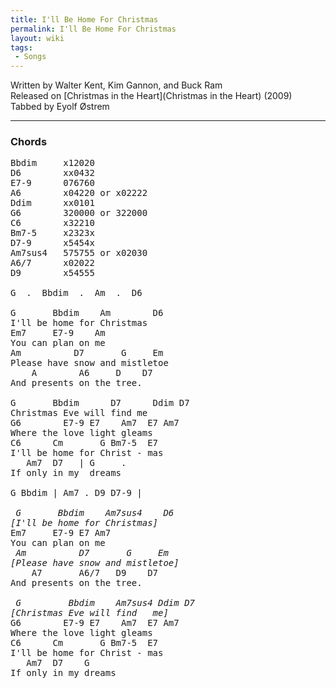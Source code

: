 ```yaml
---
title: I'll Be Home For Christmas
permalink: I'll Be Home For Christmas
layout: wiki
tags:
 - Songs
---
```


Written by Walter Kent, Kim Gannon, and Buck Ram  
Released on [Christmas in the Heart](Christmas in the Heart)
(2009)  
Tabbed by Eyolf Østrem

* * * * *

### Chords

<pre>
Bbdim     x12020
D6        xx0432
E7-9      076760
A6        x04220 or x02222
Ddim      xx0101
G6        320000 or 322000
C6        x32210
Bm7-5     x2323x
D7-9      x5454x
Am7sus4   575755 or x02030
A6/7      x02022
D9        x54555

G  .  Bbdim  .  Am  .  D6

G       Bbdim    Am        D6
I'll be home for Christmas
Em7     E7-9    Am
You can plan on me
Am          D7       G     Em
Please have snow and mistletoe
    A        A6     D    D7
And presents on the tree.

G       Bbdim      D7      Ddim D7
Christmas Eve will find me
G6        E7-9 E7    Am7  E7 Am7
Where the love light gleams
C6      Cm       G Bm7-5  E7
I'll be home for Christ - mas
   Am7  D7   | G     .
If only in my  dreams

G Bbdim | Am7 . D9 D7-9 |

<em> G       Bbdim    Am7sus4    D6
[I'll be home for Christmas]</em>
Em7     E7-9 E7 Am7
You can plan on me
<em> Am          D7       G     Em
[Please have snow and mistletoe]</em>
    A7       A6/7   D9    D7
And presents on the tree.

<em> G         Bbdim    Am7sus4 Ddim D7
[Christmas Eve will find   me]</em>
G6        E7-9 E7    Am7  E7 Am7
Where the love light gleams
C6      Cm       G Bm7-5  E7
I'll be home for Christ - mas
   Am7  D7    G
If only in my dreams
</pre>
